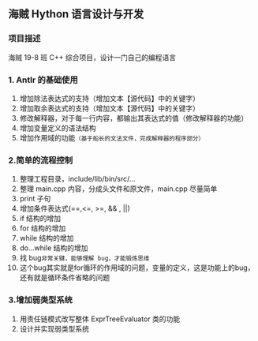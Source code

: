 ## 海贼 Hython 语言设计与开发

### 项目描述

海贼 19-8 班 C++ 综合项目，设计一门自己的编程语言



### 1. Antlr 的基础使用

1. 增加除法表达式的支持（增加文本【源代码】中的关键字）
2. 增加取余表达式的支持（增加文本【源代码】中的关键字）
3. 修改解释器，对于每一行内容，都输出其表达式的值（修改解释器的功能）
4. 增加变量定义的语法结构
5. 增加作用域的功能`（基于船长的文法文件，完成解释器的程序部分）`



### 2.简单的流程控制

1. 整理工程目录，include/lib/bin/src/...
2. 整理 main.cpp 内容，分成头文件和原文件，main.cpp 尽量简单
3. print 子句
4. 增加条件表达式(==,<=, >=, && , ||)
5. if 结构的增加
6. for 结构的增加
7. while 结构的增加
8. do...while 结构的增加
9. 找 bug`非常关键，能够理解 bug，才能锻炼思维`
10. 这个bug其实就是for循环的作用域的问题，变量的定义，这是功能上的bug，还有就是循环条件省略的问题



### 3.增加弱类型系统

1. 用责任链模式改写整体 ExprTreeEvaluator 类的功能
2. 设计并实现弱类型系统